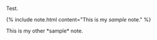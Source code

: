 Test.

{% include note.html content="This is my *sample* note." %}

<div markdown="span" class="alert">This is my other *sample* note.</div>

